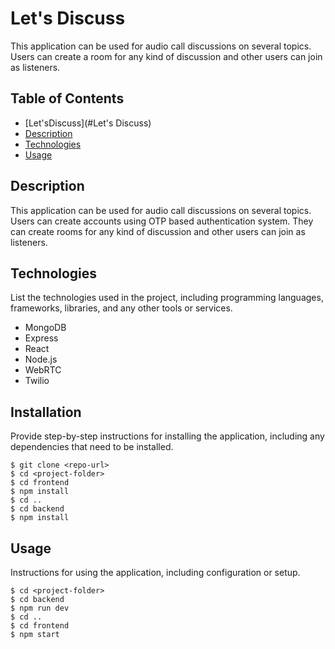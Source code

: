 
# Let's Discuss

This application can be used for audio call discussions on several topics. Users can
create a room for any kind of discussion and other users can join as listeners.


## Table of Contents

- [Let'sDiscuss](#Let's Discuss)
- [Description](#description)
- [Technologies](#technologies)
- [Usage](#usage)

## Description

This application can be used for audio call discussions on several topics. Users can create accounts using OTP based authentication system.
They can create rooms for any kind of discussion and other users can join as listeners.

## Technologies

List the technologies used in the project, including programming languages, frameworks, libraries, and any other tools or services.

- MongoDB
- Express
- React
- Node.js
- WebRTC
- Twilio


## Installation

Provide step-by-step instructions for installing the application, including any dependencies that need to be installed.

```
$ git clone <repo-url>
$ cd <project-folder>
$ cd frontend
$ npm install
$ cd ..
$ cd backend
$ npm install
```

## Usage

Instructions for using the application, including configuration or setup.

```
$ cd <project-folder>
$ cd backend
$ npm run dev
$ cd ..
$ cd frontend
$ npm start
```
